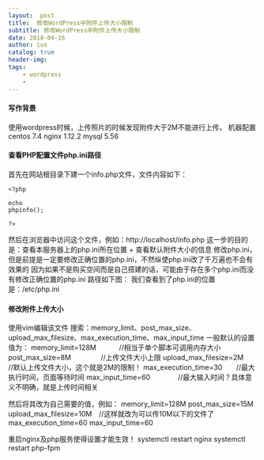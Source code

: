 ```yaml
---
layout:  post
title:  修改WordPress中附件上传大小限制
subtitle: 修改WordPress中附件上传大小限制 
date: 2018-04-16
author: ivo
catalog: true
header-img:
tags:
    - wordpress 
    - 
---
```

#### 写作背景

使用wordpress时候，上传照片的时候发现附件大于2M不能进行上传。
机器配置 centos 7.4
nginx 1.12.2
mysql 5.56
#### 查看PHP配置文件php.ini路径

首先在网站根目录下建一个info.php文件，文件内容如下：
```
<?php

echo
phpinfo();

?>
```


然后在浏览器中访问这个文件，例如：http://localhost/info.php 
这一步的目的是：查看本服务器上的php.ini所在位置 + 查看默认附件大小的信息
修改php.ini，但是前提是一定要修改正确位置的php.ini，不然纵使php.ini改了千万遍也不会有效果的
因为如果不是购买空间而是自己搭建的话，可能由于存在多个php.ini而没有修改正确位置的php.ini
路径如下图：
我们查看到了php.ini的位置是：/etc/php.ini

#### 修改附件上传大小

使用vim编辑该文件
搜索：memory_limit、post_max_size、upload_max_filesize、max_execution_time、max_input_time
一般默认的设置值为：
memory_limit=128M　　　 //相当于单个脚本可调用内存大小
post_max_size=8M　　　　 //上传文件大小上限
upload_max_filesize=2M　 //默认上传文件大小，这个就是2M的限制！
max_execution_time=30　　//最大执行时间，页面等待时间
max_input_time=60　　　　//最大输入时间？具体意义不明确，就是上传时间相关

然后将其改为自己需要的值，例如：
memory_limit=128M
post_max_size=15M
upload_max_filesize=10M　//这样就改为可以传10M以下的文件了
max_execution_time=60
max_input_time=60

重启nginx及php服务使得设置才能生效！
systemctl restart nginx
systemctl restart php-fpm

